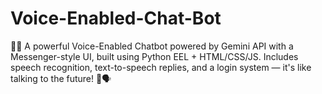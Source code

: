 # Voice-Enabled-Chat-Bot
🎤💬 A powerful Voice-Enabled Chatbot powered by Gemini API with a Messenger-style UI, built using Python EEL + HTML/CSS/JS. Includes speech recognition, text-to-speech replies, and a login system — it's like talking to the future! 🤖🗣️
